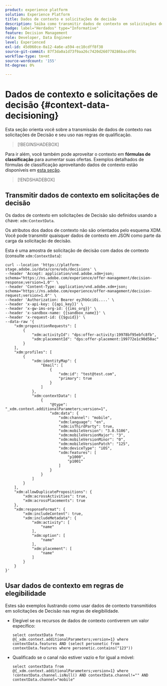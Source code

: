 ```yaml
---
product: experience platform
solution: Experience Platform
title: Dados de contexto e solicitações de decisão
description: Saiba como transmitir dados de contexto em solicitações de decisão.
badge: label="Herdados" type="Informative"
feature: Decision Management
role: Developer, Data Engineer
level: Experienced
exl-id: 45d060ce-0a12-4a6e-a594-ec10cdff8f38
source-git-commit: 87f3da0a1d73f9aa26c7420d260778286bacdf0c
workflow-type: tm+mt
source-wordcount: '155'
ht-degree: 0%

---
```


# Dados de contexto e solicitações de decisão {#context-data-decisioning}

Esta seção orienta você sobre a transmissão de dados de contexto nas solicitações de Decisão e seu uso nas regras de qualificação.

>[!BEGINSHADEBOX]

Para ir além, você também pode aproveitar o contexto em **fórmulas de classificação** para aumentar suas ofertas. Exemplos detalhados de fórmulas de classificação aproveitando dados de contexto estão disponíveis em [esta seção](../offers/ranking/create-ranking-formulas.md#context-data).

>[!ENDSHADEBOX]

## Transmitir dados de contexto em solicitações de decisão

Os dados de contexto em solicitações de Decisão são definidos usando a chave: `xdm:ContextData`.

Os atributos dos dados de contexto não são orientados pelo esquema XDM. Você pode transmitir quaisquer dados de contexto em JSON como parte da carga da solicitação de decisão.

Esta é uma amostra de solicitação de decisão com dados de contexto (consulte `xdm:ContextData`):

```
curl --location 'https://platform-stage.adobe.io/data/core/ods/decisions' \
--header 'Accept: application/vnd.adobe.xdm+json; schema="https://ns.adobe.com/experience/offer-management/decision-response;version=1.0"' \
--header 'Content-Type: application/vnd.adobe.xdm+json; schema="https://ns.adobe.com/experience/offer-management/decision-request;version=1.0"' \
--header 'Authorization: Bearer eyJhbGciOi....' \
--header 'x-api-key: {{api_key}}' \
--header 'x-gw-ims-org-id: {{ims_org}}' \
--header 'x-sandbox-name: {{sandbox_name}}' \
--header 'x-request-id: {{$guid}}' \
--data-raw '{
    "xdm:propositionRequests": [
        {
            "xdm:activityId": "dps:offer-activity:19978bf95ebfc8fb",
            "xdm:placementId": "dps:offer-placement:199772e1c90d50ac"
        }
    ],
    "xdm:profiles": [
        {
            "xdm:identityMap": {
                "Email": [
                    {
                        "xdm:id": "test@test.com",
                        "primary": true
                    }
                ]
            },
            "xdm:contextData": [
                {
                    "@type": "_xdm.context.additionalParameters;version=1",
                    "xdm:data": {
                        "xdm:channel": "mobile",
                        "xdm:language": "en",
                        "xdm:isThirdParty": true,
                        "xdm:mobileVersion": "3.0.5106",
                        "xdm:mobileVersionMajor": "3",
                        "xdm:mobileVersionMinor": "0",
                        "xdm:mobileVersionPatch": "125",
                        "xdm:deviceType": "iOS",
                        "xdm:features": [
                            "p1000",
                            "p1001"
                        ]
                    }
                }
            ]
        }
    ],
    "xdm:allowDuplicatePropositions": {
        "xdm:acrossActivities": true,
        "xdm:acrossPlacements": true
    },
    "xdm:responseFormat": {
        "xdm:includeContent": true,
        "xdm:includeMetadata": {
            "xdm:activity": [
                "name"
            ],
            "xdm:option": [
                "name"
            ],
            "xdm:placement": [
                "name"
            ]
        }
    }
}'
```

## Usar dados de contexto em regras de elegibilidade

Estes são exemplos ilustrando como usar dados de contexto transmitidos em solicitações de Decisão nas regras de elegibilidade.

* Elegível se os recursos de dados de contexto contiverem um valor específico:

  ```
  select contextData from @{_xdm.context.additionalParameters;version=1} where contextData.features AND (select personetic from contextData.features where personetic.contains("123"))
  ```

* Qualificado se o canal não estiver vazio e for igual a móvel:

  ```
  select contextData from @{_xdm.context.additionalParameters;version=1} where !contextData.channel.isNull() AND contextData.channel!="" AND contextData.channel="mobile"
  ```
